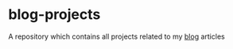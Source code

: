 # blog-projects
A repository which contains all projects related to my [blog](https://blog.kumasuke.app) articles
